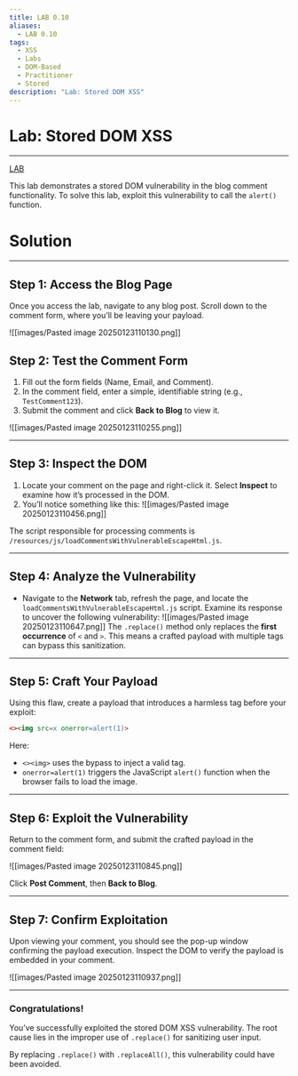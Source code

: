 ```yaml
---
title: LAB 0.10
aliases:
  - LAB 0.10
tags:
  - XSS
  - Labs
  - DOM-Based
  - Practitioner
  - Stored
description: "Lab: Stored DOM XSS"
---
```

# Lab: Stored DOM XSS
---
[LAB](https://portswigger.net/web-security/cross-site-scripting/dom-based/lab-dom-xss-stored)

This lab demonstrates a stored DOM vulnerability in the blog comment functionality. To solve this lab, exploit this vulnerability to call the `alert()` function.


# Solution
---
## Step 1: Access the Blog Page

Once you access the lab, navigate to any blog post. Scroll down to the comment form, where you’ll be leaving your payload.

![[images/Pasted image 20250123110130.png]]

## Step 2: Test the Comment Form

1. Fill out the form fields (Name, Email, and Comment).
2. In the comment field, enter a simple, identifiable string (e.g., `TestComment123`).
3. Submit the comment and click **Back to Blog** to view it.

![[images/Pasted image 20250123110255.png]]

---

## Step 3: Inspect the DOM

1. Locate your comment on the page and right-click it. Select **Inspect** to examine how it’s processed in the DOM.  
2. You’ll notice something like this:
	![[images/Pasted image 20250123110456.png]]

The script responsible for processing comments is `/resources/js/loadCommentsWithVulnerableEscapeHtml.js`.

---

## Step 4: Analyze the Vulnerability

- Navigate to the **Network** tab, refresh the page, and locate the `loadCommentsWithVulnerableEscapeHtml.js` script. Examine its response to uncover the following vulnerability:
	![[images/Pasted image 20250123110647.png]]
The `.replace()` method only replaces the **first occurrence** of `<` and `>`. This means a crafted payload with multiple tags can bypass this sanitization.

---

## Step 5: Craft Your Payload

Using this flaw, create a payload that introduces a harmless tag before your exploit:

```html
<><img src=x onerror=alert(1)>
```

Here:

- `<><img>` uses the bypass to inject a valid tag.
- `onerror=alert(1)` triggers the JavaScript `alert()` function when the browser fails to load the image.

---

## Step 6: Exploit the Vulnerability

Return to the comment form, and submit the crafted payload in the comment field:

![[images/Pasted image 20250123110845.png]]

Click **Post Comment**, then **Back to Blog**.

---

## Step 7: Confirm Exploitation

Upon viewing your comment, you should see the pop-up window confirming the payload execution. Inspect the DOM to verify the payload is embedded in your comment.

![[images/Pasted image 20250123110937.png]]

---

### Congratulations! 

You’ve successfully exploited the stored DOM XSS vulnerability. The root cause lies in the improper use of `.replace()` for sanitizing user input.

By replacing `.replace()` with `.replaceAll()`, this vulnerability could have been avoided. 
